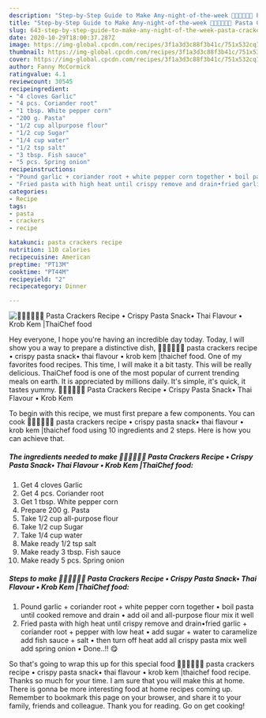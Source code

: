 ```yaml
---
description: "Step-by-Step Guide to Make Any-night-of-the-week 🧑🏽‍🍳🧑🏼‍🍳 Pasta Crackers Recipe • Crispy Pasta Snack• Thai Flavour • Krob Kem |ThaiChef food"
title: "Step-by-Step Guide to Make Any-night-of-the-week 🧑🏽‍🍳🧑🏼‍🍳 Pasta Crackers Recipe • Crispy Pasta Snack• Thai Flavour • Krob Kem |ThaiChef food"
slug: 643-step-by-step-guide-to-make-any-night-of-the-week-pasta-crackers-recipe-crispy-pasta-snack-thai-flavour-krob-kem-thaichef-food
date: 2020-10-29T18:00:37.287Z
image: https://img-global.cpcdn.com/recipes/3f1a3d3c88f3b41c/751x532cq70/🧑🏽🍳🧑🏼🍳-pasta-crackers-recipe-•-crispy-pasta-snack•-thai-flavour-•-krob-kem-thaichef-food-recipe-main-photo.jpg
thumbnail: https://img-global.cpcdn.com/recipes/3f1a3d3c88f3b41c/751x532cq70/🧑🏽🍳🧑🏼🍳-pasta-crackers-recipe-•-crispy-pasta-snack•-thai-flavour-•-krob-kem-thaichef-food-recipe-main-photo.jpg
cover: https://img-global.cpcdn.com/recipes/3f1a3d3c88f3b41c/751x532cq70/🧑🏽🍳🧑🏼🍳-pasta-crackers-recipe-•-crispy-pasta-snack•-thai-flavour-•-krob-kem-thaichef-food-recipe-main-photo.jpg
author: Fanny McCormick
ratingvalue: 4.1
reviewcount: 30545
recipeingredient:
- "4 cloves Garlic"
- "4 pcs. Coriander root"
- "1 tbsp. White pepper corn"
- "200 g. Pasta"
- "1/2 cup allpurpose flour"
- "1/2 cup Sugar"
- "1/4 cup water"
- "1/2 tsp salt"
- "3 tbsp. Fish sauce"
- "5 pcs. Spring onion"
recipeinstructions:
- "Pound garlic + coriander root + white pepper corn together • boil pasta until cooked remove and drain • add oil and all-purpose flour mix it well"
- "Fried pasta with high heat until crispy remove and drain•fried garlic + coriander root + pepper with low heat • add sugar + water to caramelize add fish sauce + salt • then turn off heat add all crispy pasta mix well add spring onion • Done..!! 😋"
categories:
- Recipe
tags:
- pasta
- crackers
- recipe

katakunci: pasta crackers recipe 
nutrition: 110 calories
recipecuisine: American
preptime: "PT13M"
cooktime: "PT44M"
recipeyield: "2"
recipecategory: Dinner

---
```



![🧑🏽‍🍳🧑🏼‍🍳 Pasta Crackers Recipe • Crispy Pasta Snack• Thai Flavour • Krob Kem |ThaiChef food](https://img-global.cpcdn.com/recipes/3f1a3d3c88f3b41c/751x532cq70/🧑🏽🍳🧑🏼🍳-pasta-crackers-recipe-•-crispy-pasta-snack•-thai-flavour-•-krob-kem-thaichef-food-recipe-main-photo.jpg)

Hey everyone, I hope you're having an incredible day today. Today, I will show you a way to prepare a distinctive dish, 🧑🏽‍🍳🧑🏼‍🍳 pasta crackers recipe • crispy pasta snack• thai flavour • krob kem |thaichef food. One of my favorites food recipes. This time, I will make it a bit tasty. This will be really delicious.
ThaiChef food is one of the most popular of current trending meals on earth. It is appreciated by millions daily. It's simple, it's quick, it tastes yummy. 🧑🏽‍🍳🧑🏼‍🍳 Pasta Crackers Recipe • Crispy Pasta Snack• Thai Flavour • Krob Kem 


To begin with this recipe, we must first prepare a few components. You can cook 🧑🏽‍🍳🧑🏼‍🍳 pasta crackers recipe • crispy pasta snack• thai flavour • krob kem |thaichef food using 10 ingredients and 2 steps. Here is how you can achieve that.

<!--inarticleads1-->

##### The ingredients needed to make 🧑🏽‍🍳🧑🏼‍🍳 Pasta Crackers Recipe • Crispy Pasta Snack• Thai Flavour • Krob Kem |ThaiChef food:

1. Get 4 cloves Garlic
1. Get 4 pcs. Coriander root
1. Get 1 tbsp. White pepper corn
1. Prepare 200 g. Pasta
1. Take 1/2 cup all-purpose flour
1. Take 1/2 cup Sugar
1. Take 1/4 cup water
1. Make ready 1/2 tsp salt
1. Make ready 3 tbsp. Fish sauce
1. Make ready 5 pcs. Spring onion




<!--inarticleads2-->

##### Steps to make 🧑🏽‍🍳🧑🏼‍🍳 Pasta Crackers Recipe • Crispy Pasta Snack• Thai Flavour • Krob Kem |ThaiChef food:

1. Pound garlic + coriander root + white pepper corn together • boil pasta until cooked remove and drain • add oil and all-purpose flour mix it well
1. Fried pasta with high heat until crispy remove and drain•fried garlic + coriander root + pepper with low heat • add sugar + water to caramelize add fish sauce + salt • then turn off heat add all crispy pasta mix well add spring onion • Done..!! 😋




So that's going to wrap this up for this special food 🧑🏽‍🍳🧑🏼‍🍳 pasta crackers recipe • crispy pasta snack• thai flavour • krob kem |thaichef food recipe. Thanks so much for your time. I am sure that you will make this at home. There is gonna be more interesting food at home recipes coming up. Remember to bookmark this page on your browser, and share it to your family, friends and colleague. Thank you for reading. Go on get cooking!

